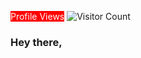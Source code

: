 <span style="color: white; background-color: red;">Profile Views</span> <span>![Visitor Count](https://profile-counter.glitch.me/{rifatbhuiya567}/count.svg)</span>

### Hey there,

